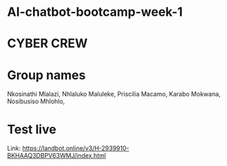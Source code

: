 # AI-chatbot-bootcamp-week-1
# CYBER CREW
# Group names
Nkosinathi Mlalazi, 
Nhlaluko Maluleke,
Priscilia Macamo,
Karabo Mokwana,
Nosibusiso Mhlohlo,

# Test live
Link: https://landbot.online/v3/H-2939910-BKHAAQ3DBPV63WMJ/index.html
